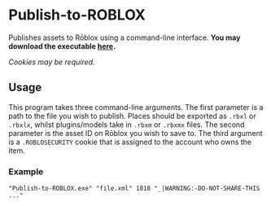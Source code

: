 # Publish-to-ROBLOX
Publishes assets to Rōblox using a command-line interface.  **You may download the executable [here](https://github.com/Windows81/Publish-to-ROBLOX/raw/master/Publish-to-ROBLOX/bin/Debug/Publish-to-ROBLOX.exe).**

*Cookies may be required.*
## Usage
This program takes three command-line arguments.  The first parameter is a path to the file you wish to publish.  Places should be exported as `.rbxl` or `.rbxlx`, whilst plugins/models take in `.rbxm` or `.rbxmx` files.  The second parameter is the asset ID on Rōblox you wish to save to.  The third argument is a `.ROBLOSECURITY` cookie that is assigned to the account who owns the item.
### Example
```console
"Publish-to-ROBLOX.exe" "file.xml" 1818 "_|WARNING:-DO-NOT-SHARE-THIS ..."
```
